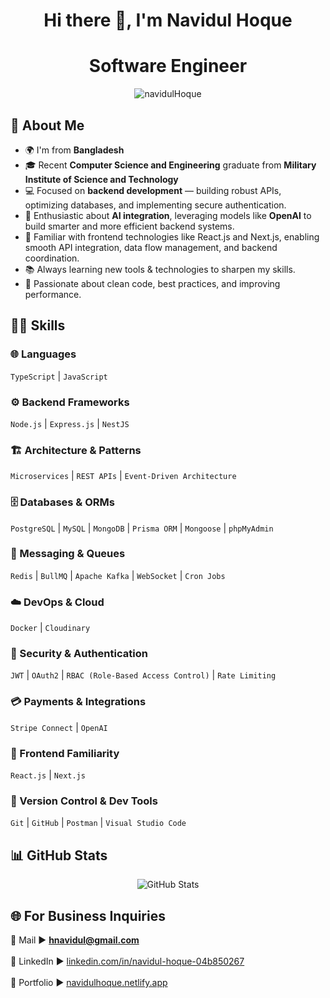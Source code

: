 <h1 align="center">Hi there 👋, I'm Navidul Hoque</h1>
<h1 align="center">Software Engineer</h1>

<p align="center">
  <img src="https://komarev.com/ghpvc/?username=NavidulHoque&label=Profile%20views&color=0e75b6&style=flat" alt="navidulHoque" />
</p>

## 🚀 About Me
- 🌍 I'm from **Bangladesh**
- 🎓 Recent **Computer Science and Engineering** graduate from **Military Institute of Science and Technology**  
- 💻 Focused on **backend development** — building robust APIs, optimizing databases, and implementing secure authentication.  
- 🤖 Enthusiastic about **AI integration**, leveraging models like **OpenAI** to build smarter and more efficient backend systems.
- 🧩 Familiar with frontend technologies like React.js and Next.js, enabling smooth API integration, data flow management, and backend coordination.
- 📚 Always learning new tools & technologies to sharpen my skills.  
- 🎯 Passionate about clean code, best practices, and improving performance.  

## 👨‍💻 Skills  

### 🌐 Languages  
`TypeScript` | `JavaScript`  

### ⚙️ Backend Frameworks  
`Node.js` | `Express.js` | `NestJS`  

### 🏗️ Architecture & Patterns  
`Microservices` | `REST APIs` | `Event-Driven Architecture`  

### 🗄️ Databases & ORMs  
`PostgreSQL` | `MySQL` | `MongoDB` | `Prisma ORM` | `Mongoose` | `phpMyAdmin`  

### 📩 Messaging & Queues  
`Redis` | `BullMQ` | `Apache Kafka` | `WebSocket` | `Cron Jobs`  

### ☁️ DevOps & Cloud  
`Docker` | `Cloudinary`  

### 🔐 Security & Authentication  
`JWT` | `OAuth2` | `RBAC (Role-Based Access Control)` | `Rate Limiting`  

### 💳 Payments & Integrations  
`Stripe Connect` | `OpenAI`  

### 🧩 Frontend Familiarity
`React.js` | `Next.js`

### 🧰 Version Control & Dev Tools  
`Git` | `GitHub` | `Postman` | `Visual Studio Code`  

## 📊 GitHub Stats  

<p align="center">
  <img src="https://github-readme-stats.vercel.app/api/top-langs/?username=NavidulHoque&show_icons=true&theme=radical" alt="GitHub Stats"/>
</p>

## 🌐 For Business Inquiries  
📧 Mail ► **hnavidul@gmail.com** <br>  
💼 LinkedIn ► [linkedin.com/in/navidul-hoque-04b850267](https://www.linkedin.com/in/navidul-hoque-04b850267) <br>  
🔗 Portfolio ► [navidulhoque.netlify.app](https://navidulhoque.netlify.app)  
